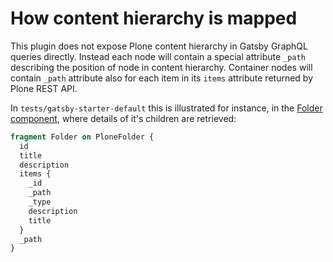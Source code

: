 # How content hierarchy is mapped

This plugin does not expose Plone content hierarchy in Gatsby GraphQL queries directly. Instead each node will contain a special attribute `_path` describing the position of node in content hierarchy. Container nodes will contain `_path` attribute also for each item in its `items` attribute returned by Plone REST API.

In `tests/gatsby-starter-default` this is illustrated for instance, in the [Folder component](https://github.com/collective/gatsby-source-plone/blob/master/tests/gatsby-starter-default/src/components/Folder.js), where details of it's children are retrieved:

```graphql
fragment Folder on PloneFolder {
  id
  title
  description
  items {
    _id
    _path
    _type
    description
    title
  }
  _path
}
```
